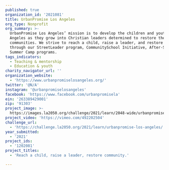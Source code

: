 ```yaml
---
published: true
organization_id: '2021081'
title: UrbanPromise Los Angeles
org_type: Nonprofit
org_summary: >-
  UrbanPromise Los Angeles’ mission is to develop the children and youth of Los
  Angeles as they grow into Christian leaders determined to restore their
  communities. We strive to reach a child, raise a leader, and restore community
  through our StreetLeader program, CommunitySchool Initiative, After-School and
  Summer Camp programs.
tags_indicators:
  - Teaching & mentorship
  - Education & youth
charity_navigator_url: ''
organization_website:
  - 'https://www.urbanpromiselosangeles.org/'
twitter: '@N/A'
instagram: '@urbanpromiselosangeles'
facebook: 'https://www.facebook.com/urbanpromisela'
ein: '263389429001'
zip: '91303'
project_image: >-
  https://images.la2050.org/challenge/2021/learn/2048-wide/urbanpromise-los-angeles.jpg
project_video: 'https://vimeo.com/492202504'
challenge_url:
  - 'https://challenge.la2050.org/2021/learn/urbanpromise-los-angeles/'
year_submitted:
  - '2021'
project_ids:
  - '1202081'
project_titles:
  - 'Reach a child, raise a leader, restore community.'

---
```

